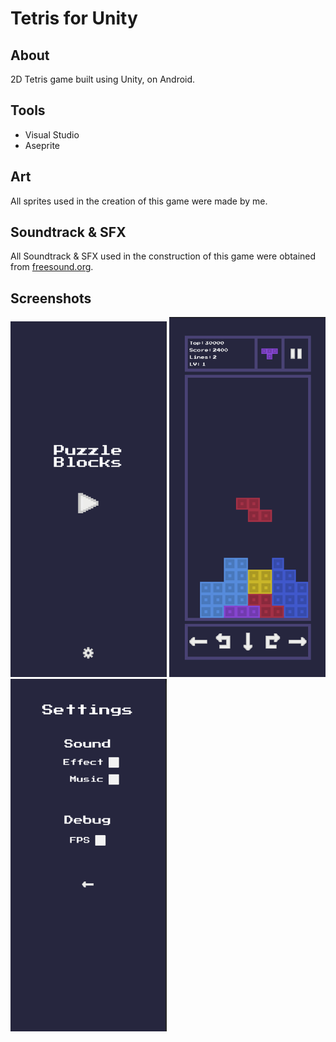 # Tetris for Unity

## About
  2D Tetris game built using Unity, on Android.
  
## Tools
 - Visual Studio
 - Aseprite


## Art
  All sprites used in the creation of this game were made by me.


## Soundtrack & SFX
  All Soundtrack & SFX used in the construction of this game were obtained from [freesound.org](https://freesound.org/).

## Screenshots

<div align=center>   

<p align="left">
  <img src="Preview\Main.png" width="250">
  <img src="Preview\Game.png" width="250">
  <img src="Preview\Settings.png" width="250">
</p>

</div>
